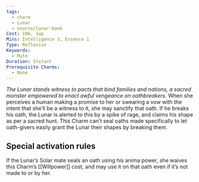 ```yaml
---
tags:
  - charm
  - Lunar
  - source/lunar-book
Cost: 10m, 1wp
Mins: Intelligence 3, Essence 1
Type: Reflexive
Keywords:
  - Mute
Duration: Instant
Prerequisite Charms:
  - None
---
```

*The Lunar stands witness to pacts that bind families and nations, a sacred monster empowered to enact awful vengeance on oathbreakers.*
When she perceives a human making a promise to her or swearing a vow with the intent that she’ll be a witness to it, she may sanctify that oath. If he breaks his oath, the Lunar is alerted to this by a spike of rage, and claims his shape as per a sacred hunt. This Charm can’t seal oaths made specifically to let oath-givers easily grant the Lunar their shapes by breaking them. 

## Special activation rules

If the Lunar’s Solar mate seals an oath using his anima power, she waives this Charm’s [[Willpower]] cost, and may use it on that oath even if it’s not made to or by her.